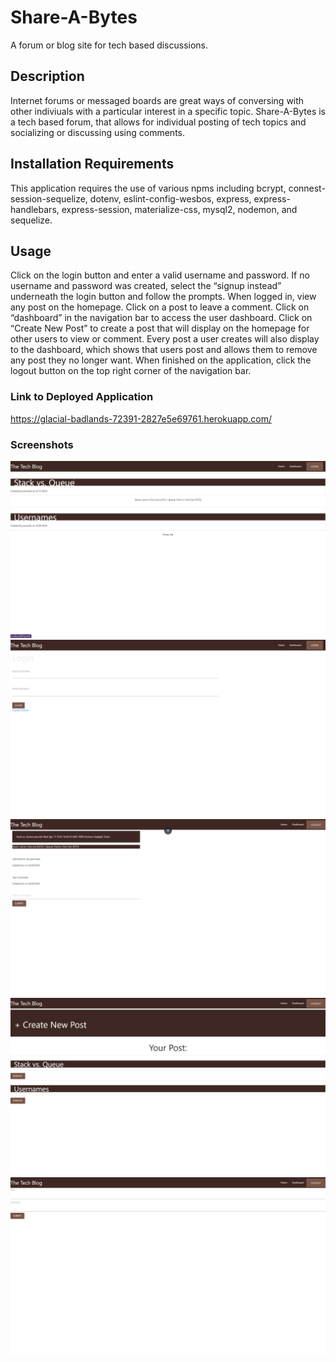 # Share-A-Bytes
A forum or blog site for tech based discussions. 

## Description
Internet forums or messaged boards are great ways of conversing with other indiviuals with a particular interest in a specific topic. Share-A-Bytes is a tech based forum, that allows for individual posting of tech topics and socializing or discussing using comments. 

## Installation Requirements
This application requires the use of various npms including bcrypt, connest-session-sequelize, dotenv, eslint-config-wesbos, express, express-handlebars, express-session, materialize-css, mysql2, nodemon, and sequelize.

## Usage
Click on the login button and enter a valid username and password. If no username and password was created, select the “signup instead” underneath the login button and follow the prompts. When logged in, view any post on the homepage. Click on a post to leave a comment. Click on “dashboard” in the navigation bar to access the user dashboard. Click on “Create New Post” to create a post that will display on the homepage for other users to view or comment. Every post a user creates will also display to the dashboard, which shows that users post and allows them to remove any post they no longer want. When finished on the application, click the logout button on the top right corner of the navigation bar. 

### Link to Deployed Application
https://glacial-badlands-72391-2827e5e69761.herokuapp.com/

### Screenshots
![alt text](image.png)
![alt text](image-1.png)
![alt text](image-2.png)
![alt text](image-3.png)
![alt text](image-4.png)